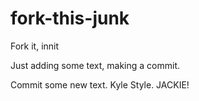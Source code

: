 # fork-this-junk
Fork it, innit

Just adding some text, making a commit.

Commit some new text. Kyle Style. JACKIE!